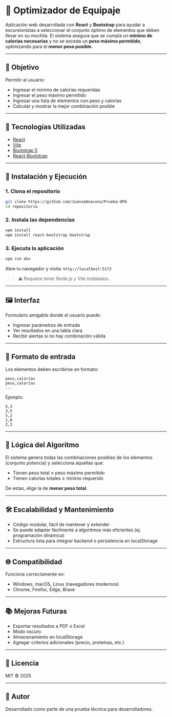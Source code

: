 # 🧭 Optimizador de Equipaje

Aplicación web desarrollada con **React** y **Bootstrap** para ayudar a excursionistas a seleccionar el conjunto óptimo de elementos que deben llevar en su mochila. El sistema asegura que se cumpla un **mínimo de calorías necesarias** y no se exceda un **peso máximo permitido**, optimizando para el **menor peso posible**.

---

## 🎯 Objetivo

Permitir al usuario:

- Ingresar el mínimo de calorías requeridas
- Ingresar el peso máximo permitido
- Ingresar una lista de elementos con peso y calorías
- Calcular y mostrar la mejor combinación posible

---

## 🧪 Tecnologías Utilizadas

- [React](https://reactjs.org/)
- [Vite](https://vitejs.dev/)
- [Bootstrap 5](https://getbootstrap.com/)
- [React-Bootstrap](https://react-bootstrap.github.io/)

---

## 🚀 Instalación y Ejecución

### 1. Clona el repositorio

```bash
git clone https://github.com/JuanseAnacona/Prueba-OPA
cd repositorio
```

### 2. Instala las dependencias

```bash
npm install
npm install react-bootstrap bootstrap
```

### 3. Ejecuta la aplicación

```bash
npm run dev
```

Abre tu navegador y visita: `http://localhost:5173`

> ⚠️ Requiere tener Node.js y Vite instalados.

---

## 🖼️ Interfaz

Formulario amigable donde el usuario puede:

- Ingresar parámetros de entrada
- Ver resultados en una tabla clara
- Recibir alertas si no hay combinación válida

---

## 📌 Formato de entrada

Los elementos deben escribirse en formato:

```
peso,calorías
peso,calorías
...
```

Ejemplo:
```
5,3
3,5
5,2
1,8
2,3
```

---

## 🧠 Lógica del Algoritmo

El sistema genera todas las combinaciones posibles de los elementos (conjunto potencia) y selecciona aquellas que:

- Tienen peso total ≤ peso máximo permitido
- Tienen calorías totales ≥ mínimo requerido

De estas, elige la de **menor peso total**.

---

## 🛠️ Escalabilidad y Mantenimiento

- Código modular, fácil de mantener y extender
- Se puede adaptar fácilmente a algoritmos más eficientes (ej. programación dinámica)
- Estructura lista para integrar backend o persistencia en localStorage

---

## 🌐 Compatibilidad

Funciona correctamente en:

- Windows, macOS, Linux (navegadores modernos)
- Chrome, Firefox, Edge, Brave

---

## 📚 Mejoras Futuras

- Exportar resultados a PDF o Excel
- Modo oscuro
- Almacenamiento en localStorage
- Agregar criterios adicionales (precio, proteínas, etc.)

---

## 🧾 Licencia

MIT © 2025

---

## 🤝 Autor

Desarrollado como parte de una prueba técnica para desarrolladores.